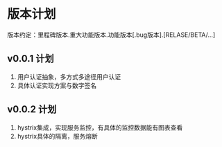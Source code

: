 # 版本计划

版本约定：里程碑版本.重大功能版本.功能版本[.bug版本].[RELASE/BETA/...]

## v0.0.1 计划
1. 用户认证抽象，多方式多途径用户认证
2. 具体认证实现方案与数字签名

## v0.0.2 计划
1. hystrix集成，实现服务监控，有具体的监控数据能有图表查看
2. hystrix具体的隔离，服务熔断

